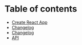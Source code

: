 # Table of contents

* [Create React App](README.md)
* [Changelog](changelog.md)
* [Changelog](changelog-1.md)
* [API](untitled.md)

